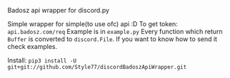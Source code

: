 Badosz api wrapper for discord.py


Simple wrapper for simple(to use ofc) api :D
To get token: `api.badosz.com/req`
Example is in `example.py`
Every function which return `Buffer` is converted to `discord.File`. If you want to know how to send it check examples.

Install: `pip3 install -U git+git://github.com/Style77/discordBadoszApiWrapper.git`

